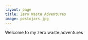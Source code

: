 ```yaml
---
layout: page
title: Zero Waste Adventures
image: pestojars.jpg
---
```


Welcome to my zero waste adventures
